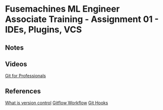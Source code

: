 # Fusemachines ML Engineer Associate Training - Assignment 01 - IDEs, Plugins, VCS

## Notes

## Videos
[Git for Professionals](https://www.youtube.com/watch?v=Uszj_k0DGsg&ab_channel=freeCodeCamp.org)

## References
[What is version control](https://www.atlassian.com/git/tutorials/what-is-version-control)
[Gitflow Workflow](https://www.atlassian.com/git/tutorials/comparing-workflows/gitflow-workflow)
[Git Hooks](https://www.atlassian.com/git/tutorials/git-hooks)
